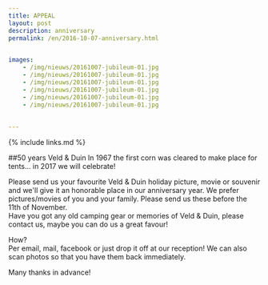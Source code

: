 ```yaml
---
title: APPEAL
layout: post
description: anniversary
permalink: /en/2016-10-07-anniversary.html

    
images: 
    - /img/nieuws/20161007-jubileum-01.jpg
    - /img/nieuws/20161007-jubileum-01.jpg
    - /img/nieuws/20161007-jubileum-01.jpg
    - /img/nieuws/20161007-jubileum-01.jpg
    - /img/nieuws/20161007-jubileum-01.jpg
    - /img/nieuws/20161007-jubileum-01.jpg
    
    
---
```


{% include links.md %}

##50 years Veld & Duin
In 1967 the first corn was cleared to make place for tents... in 2017 we will celebrate!

Please send us your favourite Veld & Duin holiday picture, movie or souvenir and we'll give it an honorable place in our anniversary year. We prefer pictures/movies of you and your family. Please send us these before the 11th of November.<br>
Have you got any old camping gear or memories of Veld & Duin, please contact us, maybe you can do us a great favour!

How?<br>
Per email, mail, facebook or just drop it off at our reception! We can also scan photos so that you have them back immediately.

Many thanks in advance!

